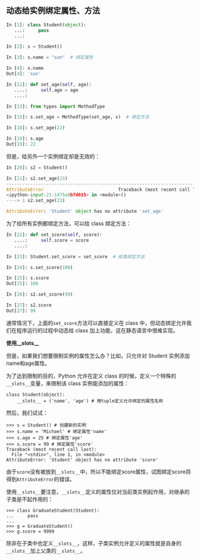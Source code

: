 ## 动态给实例绑定属性、方法


```python
In [1]: class Student(object):
   ...:     pass
   ...:

In [2]: s = Student()

In [3]: s.name = "sun"  # 绑定属性

In [4]: s.name
Out[4]: 'sun'

In [11]: def set_age(self, age):
   ....:     self.age = age
   ....:

In [13]: from types import MethodType

In [15]: s.set_age = MethodType(set_age, s)  # 绑定方法

In [18]: s.set_age(22)

In [19]: s.age
Out[19]: 22
```

但是，给另外一个实例绑定却是无效的：
```python
In [20]: s2 = Student()

In [21]: s2.set_age(23)
---------------------------------------------------------------------------
AttributeError                            Traceback (most recent call last)
<ipython-input-21-1475e8b7d015> in <module>()
----> 1 s2.set_age(23)

AttributeError: 'Student' object has no attribute 'set_age'
```

为了给所有实例都绑定方法，可以给 class 绑定方法：
```python
In [22]: def set_score(self, score):
   ....:     self.score = score
   ....:

In [23]: Student.set_score = set_score  # 给类绑定方法

In [24]: s.set_score(100)

In [25]: s.score
Out[25]: 100

In [26]: s2.set_score(99)

In [27]: s2.score
Out[27]: 99
```

通常情况下，上面的`set_score`方法可以直接定义在 class 中，但动态绑定允许我们在程序运行的过程中动态给 class 加上功能，这在静态语言中很难实现。

**使用__slots__**<span id="jump"></span>

但是，如果我们想要限制实例的属性怎么办？比如，只允许对 Student 实例添加name和age属性。

为了达到限制的目的，Python 允许在定义 class 的时候，定义一个特殊的`__slots__`变量，来限制该 class 实例能添加的属性：

```
class Student(object):
    __slots__ = ('name', 'age') # 用tuple定义允许绑定的属性名称
```

然后，我们试试：

```
>>> s = Student() # 创建新的实例
>>> s.name = 'Michael' # 绑定属性'name'
>>> s.age = 25 # 绑定属性'age'
>>> s.score = 99 # 绑定属性'score'
Traceback (most recent call last):
  File "<stdin>", line 1, in <module>
AttributeError: 'Student' object has no attribute 'score'
```

由于`score`没有被放到`__slots__`中，所以不能绑定score属性，试图绑定score将得到`AttributeError`的错误。

使用`__slots__`要注意，`__slots__`定义的属性仅对当前类实例起作用，对继承的子类是不起作用的：

```
>>> class GraduateStudent(Student):
...     pass
...
>>> g = GraduateStudent()
>>> g.score = 9999
```
除非在子类中也定义`__slots__`，这样，子类实例允许定义的属性就是自身的`__slots__`加上父类的`__slots__`。